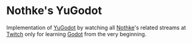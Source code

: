# Nothke's YuGodot

Implementation of [YuGodot](https://itch.io/jam/stop-waiting-for-godot/rate/1189296) by watching all [Nothke](https://twitter.com/nothke)'s related streams at [Twitch](https://www.twitch.tv/videos/1140069904) only for learning [Godot](https://godotengine.org/) from the very beginning.
